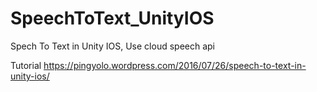 # SpeechToText_UnityIOS
Spech To Text in Unity IOS, Use cloud speech api

Tutorial
https://pingyolo.wordpress.com/2016/07/26/speech-to-text-in-unity-ios/
